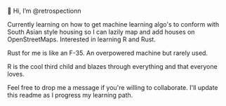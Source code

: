 👋 Hi, I’m @retrospectionn

Currently learning on how to get machine learning algo's to conform with South Asian style housing so I can lazily map and add houses on OpenStreetMaps.
Interested in learning R and Rust.

Rust for me is like an F-35. An overpowered machine but rarely used.

R is the cool third child and blazes through everything and that everyone loves.

Feel free to drop me a message if you're willing to collaborate. I'll update this readme as I progress my learning path.

<!---
retrospectionn/retrospectionn is a ✨ special ✨ repository because its `README.md` (this file) appears on your GitHub profile.
You can click the Preview link to take a look at your changes.
--->
